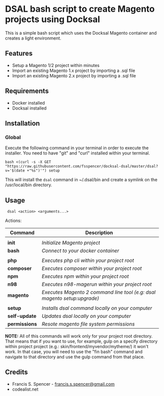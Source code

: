 # DSAL bash script to create Magento projects using Docksal

This is a simple bash script which uses the Docksal Magento container and creates a light environment.

## Features
- Setup a Magento 1/2 project within minutes
- Import an existing Magento 1.x project by importing a .sql file
- Import an existing Magento 2.x project by importing a .sql file


## Requirements
- Docker installed
- Docksal installed

## Installation
### Global

Execute the following command in your terminal in order to execute the installer. You need to have "git" and "curl" installed within your terminal.

	bash <(curl -s -X GET "https://raw.githubusercontent.com/fsspencer/docksal-dsal/master/dsal?v='$(date +"%s")'") setup

This will install the `dsal` command in ~/.dsal/bin and create a symlink on the /usr/local/bin directory.


## Usage

     dsal <action> <arguments...>

Actions:

| Command | Description |
| ------- | ----------- |
||
| **init** | *Initialize Magento project* |
| **bash** | *Connect to your docker container* |
||
| **php** | *Executes php cli within your project root* |
| **composer** | *Executes composer within your project root* |
| **npm** | *Executes npm within your project root* |
| **n98** | *Executes n98-magerun within your project root* |
| **magento** | *Executes Magento 2 command line tool (e.g: dsal magento setup:upgrade)* |
||
| **setup** | *Installs dsal command locally on your computer* |
| **self-update** | *Updates dsal locally on your computer* |
| **permissions** | *Resote magento file system permissions* |


**NOTE:** All of this commands will work only for your project root directory. That means that if you want to use, for example, gulp on a specify directory within project project (e.g.: skin/frontend/myvendor/mytheme/) it won't work. In that case, you will need to use the "fin bash" command and navigate to that directory and use the gulp command from that place.

## Credits
- Francis S. Spencer - <francis.s.spencer@gmail.com>
- codealist.net
